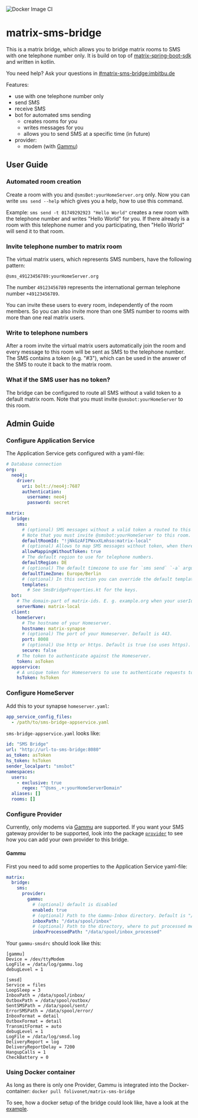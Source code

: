 ![Docker Image CI](https://github.com/benkuly/matrix-sms-bridge/workflows/Docker%20Image%20CI/badge.svg)
# matrix-sms-bridge

This is a matrix bridge, which allows you to bridge matrix rooms to SMS with one telephone number only. It is build on top of [matrix-spring-boot-sdk](https://github.com/benkuly/matrix-spring-boot-sdk) and written in kotlin.

You need help? Ask your questions in [#matrix-sms-bridge:imbitbu.de](https://matrix.to/#/#matrix-sms-bridge:imbitbu.de)

Features:
* use with one telephone number only
* send SMS
* receive SMS
* bot for automated sms sending
    * creates rooms for you
    * writes messages for you
    * allows you to send SMS at a specific time (in future)
* provider:
    * modem (with [Gammu](https://github.com/gammu/gammu))

## User Guide
### Automated room creation
Create a room with you and `@smsBot:yourHomeServer.org` only. Now you can write `sms send --help` which gives you a help, how to use this command.

Example: `sms send -t 01749292923 "Hello World"` creates a new room with the telephone number and writes "Hello World" for you. If there already is a room with this telephone numer and you participating, then "Hello World" will send it to that room.

### Invite telephone number to matrix room
The virtual matrix users, which represents SMS numbers, have the following pattern:
```text
@sms_49123456789:yourHomeServer.org
``` 
The number `49123456789` represents the international german telephone number `+49123456789`.

You can invite these users to every room, independently of the room members. So you can also invite more than one SMS number to rooms with more than one real matrix users.

### Write to telephone numbers
After a room invite the virtual matrix users automatically join the room and every message to this room will be sent as SMS to the telephone number. The SMS contains a token (e.g. "#3"), which can be used in the answer of the SMS to route it back to the matrix room.

### What if the SMS user has no token?
The bridge can be configured to route all SMS without a valid token to a default matrix room. Note that you must invite `@smsbot:yourHomeServer` to this room.

## Admin Guide
### Configure Application Service
The Application Service gets configured with a yaml-file:
```yaml
# Database connection
org:
  neo4j:
    driver:
      uri: bolt://neo4j:7687
      authentication:
        username: neo4j
        password: secret

matrix:
  bridge:
    sms:
      # (optional) SMS messages without a valid token a routed to this room.
      # Note that you must invite @smsbot:yourHomeServer to this room.
      defaultRoomId: "!jNkGzAFIPWxxXLmhso:matrix-local"
      # (optional) Allows to map SMS messages without token, when there is only one room with this number. Default is true.
      allowMappingWithoutToken: true
      # The default region to use for telephone numbers.
      defaultRegion: DE
      # (optional) The default timezone to use for `sms send` `-a` argument
      defaultTimeZone: Europe/Berlin
      # (optional) In this section you can override the default templates.
      templates:
        # See SmsBridgeProperties.kt for the keys.
  bot:
    # The domain-part of matrix-ids. E. g. example.org when your userIds look like @unicorn:example.org
    serverName: matrix-local
  client:
    homeServer:
      # The hostname of your Homeserver.
      hostname: matrix-synapse
      # (optional) The port of your Homeserver. Default is 443.
      port: 8008
      # (optional) Use http or https. Default is true (so uses https).
      secure: false
    # The token to authenticate against the Homeserver.
    token: asToken
  appservice:
    # A unique token for Homeservers to use to authenticate requests to this application service.
    hsToken: hsToken
```

### Configure HomeServer
Add this to your synapse `homeserver.yaml`:
```yaml
app_service_config_files:
  - /path/to/sms-bridge-appservice.yaml
```

`sms-bridge-appservice.yaml` looks like:
```yaml
id: "SMS Bridge"
url: "http://url-to-sms-bridge:8080"
as_token: asToken
hs_token: hsToken
sender_localpart: "smsbot"
namespaces:
  users:
    - exclusive: true
      regex: "^@sms_.+:yourHomeServerDomain"
  aliases: []
  rooms: []
```

### Configure Provider
Currently, only modems via [Gammu](https://github.com/gammu/gammu) are supported. If you want your SMS gateway provider to be supported, look into the package [`provider`](./src/main/kotlin/net/folivo/matrix/bridge/sms/provider) to see how you can add your own provider to this bridge.

#### Gammu
First you need to add some properties to the Application Service yaml-file:
```yaml
matrix:
  bridge:
    sms:
      provider:
        gammu:
          # (optional) default is disabled
          enabled: true
          # (optional) Path to the Gammu-Inbox directory. Default is "/data/spool/inbox".
          inboxPath: "/data/spool/inbox"
          # (optional) Path to the directory, where to put processed messages. Default is "/data/spool/inbox_processed".
          inboxProcessedPath: "/data/spool/inbox_processed"
```

Your `gammu-smsdrc` should look like this:
```text
[gammu]
Device = /dev/ttyModem
LogFile = /data/log/gammu.log
debugLevel = 1

[smsd]
Service = files
LoopSleep = 3
InboxPath = /data/spool/inbox/
OutboxPath = /data/spool/outbox/
SentSMSPath = /data/spool/sent/
ErrorSMSPath = /data/spool/error/
InboxFormat = detail
OutboxFormat = detail
TransmitFormat = auto
debugLevel = 1
LogFile = /data/log/smsd.log
DeliveryReport = log
DeliveryReportDelay = 7200
HangupCalls = 1
CheckBattery = 0
```

### Using Docker container
As long as there is only one Provider, Gammu is integrated into the Docker-container: `docker pull folivonet/matrix-sms-bridge`

To see, how a docker setup of the bridge could look like, have a look at the [example](./examples/gammu).
